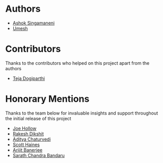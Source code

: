 # Authors
* [Ashok Singamaneni](https://github.com/asingamaneni)
* [Umesh](https://github.com/Umeshsp22)

# Contributors
Thanks to the contributors who helped on this project apart from the authors
* [Teja Dogiparthi](https://github.com/Tejadogiparthi)

# Honorary Mentions
Thanks to the team below for invaluable insights and support throughout the initial release of this project

* [Joe Hollow](https://www.linkedin.com/in/joe-hollow-23088b1/)
* [Rakesh Dikshit](https://www.linkedin.com/in/rakesh-dikshit-867209b/)
* [Aditya Chaturvedi](https://github.com/aditya-chaturvedi)
* [Scott Haines](https://github.com/newfront)
* [Arijit Banerjee](https://www.linkedin.com/in/massborn/)
* [Sarath Chandra Bandaru](https://github.com/sarathchandrabandaru)

